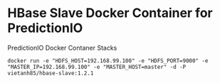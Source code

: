 # HBase Slave Docker Container for PredictionIO
PredictionIO Docker Contaner Stacks

`docker run -e "HDFS_HOST=192.168.99.100" -e "HDFS_PORT=9000" -e "MASTER_IP=192.168.99.100" -e "MASTER_HOST=master" -d -P vietanh85/hbase-slave:1.2.1`